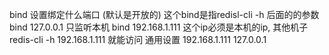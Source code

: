 bind
    设置绑定什么端口    (默认是开放的)
    这个bind是指redisl-cli -h 后面的的参数
    bind 127.0.0.1  只监听本机
    bind 192.168.1.111  这个ip必须是本机的ip, 其他机子 redis-cli -h 192.168.1.111 就能访问
    通用设置 192.168.1.111 127.0.0.1
